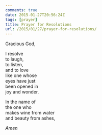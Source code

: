 ```yaml
---
comments: true
date: 2015-01-27T20:56:24Z
tags: [prayer]
title: Prayer for Resolutions
url: /2015/01/27/prayer-for-resolutions/
---
```


Gracious God,

I resolve  
to laugh,  
to listen,  
and to love  
like one whose  
eyes have just  
been opened in  
joy and wonder.

In the name of  
the one who  
makes wine from water  
and beauty from ashes,

*Amen*
